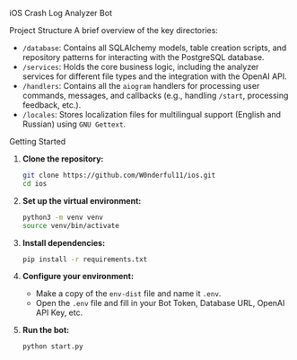 iOS Crash Log Analyzer Bot

Project Structure
A brief overview of the key directories:
-   `/database`: Contains all SQLAlchemy models, table creation scripts, and repository patterns for interacting with the PostgreSQL database.
-   `/services`: Holds the core business logic, including the analyzer services for different file types and the integration with the OpenAI API.
-   `/handlers`: Contains all the `aiogram` handlers for processing user commands, messages, and callbacks (e.g., handling `/start`, processing feedback, etc.).
-   `/locales`: Stores localization files for multilingual support (English and Russian) using `GNU Gettext`.


Getting Started

1.  **Clone the repository:**
    ```bash
    git clone https://github.com/W0nderful11/ios.git
    cd ios
    ```

2.  **Set up the virtual environment:**
    ```bash
    python3 -m venv venv
    source venv/bin/activate
    ```

3.  **Install dependencies:**
    ```bash
    pip install -r requirements.txt
    ```

4.  **Configure your environment:**
    -   Make a copy of the `env-dist` file and name it `.env`.
    -   Open the `.env` file and fill in your Bot Token, Database URL, OpenAI API Key, etc.

5.  **Run the bot:**
    ```bash
    python start.py
    ```